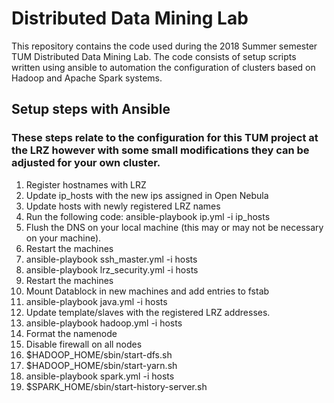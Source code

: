 # Distributed Data Mining Lab 
This repository contains the code used during the 2018 Summer semester TUM Distributed Data Mining Lab.  The code consists of setup scripts written using ansible to automation the configuration of clusters based on Hadoop and Apache Spark systems.

## Setup steps with Ansible
### These steps relate to the configuration for this TUM project at the LRZ however with some small modifications they can be adjusted for your own cluster.

1. Register hostnames with LRZ
2. Update ip_hosts with the new ips assigned in Open Nebula
3. Update hosts with newly registered LRZ names
4. Run the following code: ansible-playbook ip.yml -i ip_hosts
5. Flush the DNS on your local machine (this may or may not be necessary on your machine).
7. Restart the machines
6. ansible-playbook ssh_master.yml -i hosts
7. ansible-playbook lrz_security.yml -i hosts
8. Restart the machines
9. Mount Datablock in new machines and add entries to fstab
10. ansible-playbook java.yml -i hosts
11. Update template/slaves with the registered LRZ addresses.
12. ansible-playbook hadoop.yml -i hosts
13. Format the namenode 
14. Disable firewall on all nodes
15. $HADOOP_HOME/sbin/start-dfs.sh
16. $HADOOP_HOME/sbin/start-yarn.sh
17. ansible-playbook spark.yml -i hosts
18. $SPARK_HOME/sbin/start-history-server.sh
